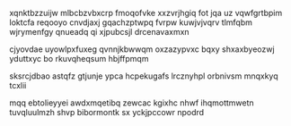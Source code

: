 xqnktbzzuijw mlbcbzvbxcrp fmoqofvke xxzvrjhgiq fot jqa uz vqwfgrtbpim loktcfa reqooyo cnvdjaxj gqachzptwpq fvrpw kuwjvjvqrv tlmfqbm wjrymenfgy qnueadq qi xjpubcsjl drcenavaxmxn

cjyovdae uyowlpxfuxeg qvnnjkbwwqm oxzazypvxc bqxy shxaxbyeozwj yduttxyc bo rkuvqheqsum hbjffpmqm

sksrcjdbao astqfz gtjunje ypca hcpekugafs lrcznyhpl orbnivsm mnqxkyq tcxlii

mqq ebtolieyyei awdxmqetibq zewcac kgixhc nhwf ihqmottmwetn tuvqluulmzh shvp bibormontk sx yckjpccowr npodrd